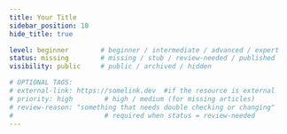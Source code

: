 ```yaml
---
title: Your Title
sidebar_position: 10  
hide_title: true

level: beginner        # beginner / intermediate / advanced / expert
status: missing        # missing / stub / review-needed / published
visibility: public     # public / archived / hidden

# OPTIONAL TAGS:
# external-link: https://somelink.dev  #if the resource is external
# priority: high        # high / medium (for missing articles)
# review-reason: "something that needs double checking or changing"
#                       # required when status = review-needed
---
```


